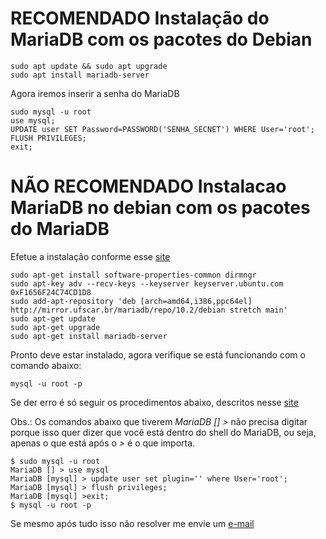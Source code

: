 # RECOMENDADO Instalação do MariaDB com os pacotes do Debian

<!-- language: shell -->
    sudo apt update && sudo apt upgrade
    sudo apt install mariadb-server
<!-- language: shell -->

Agora iremos inserir a senha do MariaDB

<!-- language: shell -->
    sudo mysql -u root 
    use mysql; 
    UPDATE user SET Password=PASSWORD('SENHA_SECNET') WHERE User='root'; 
    FLUSH PRIVILEGES; 
    exit;

<!-- language: shell -->

# NÃO RECOMENDADO Instalacao MariaDB no debian com os pacotes do MariaDB

Efetue a instalação conforme esse [site](https://downloads.mariadb.org/mariadb/repositories/#mirror=UFSCar&distro=Debian&distro_release=stretch--stretch&version=10.2)
<!-- language: shell -->
    sudo apt-get install software-properties-common dirmngr
    sudo apt-key adv --recv-keys --keyserver keyserver.ubuntu.com 0xF1656F24C74CD1D8
    sudo add-apt-repository 'deb [arch=amd64,i386,ppc64el] http://mirror.ufscar.br/mariadb/repo/10.2/debian stretch main'
    sudo apt-get update
    sudo apt-get upgrade
    sudo apt-get install mariadb-server
<!-- language: shell -->

Pronto deve estar instalado, agora verifique se está funcionando com o comando abaixo:

<!-- language: shell -->
    mysql -u root -p
<!-- language: shell -->

Se der erro é só seguir os procedimentos abaixo, descritos nesse [site](https://elias.praciano.com/2017/07/como-resolver-o-erro-1698-de-acesso-negado-no-mysql-e-mariadb/)

Obs.: Os comandos abaixo que tiverem *MariaDB [] >* não precisa digitar porque isso quer dizer que você está dentro do shell do MariaDB, ou seja, apenas o que está após o *>* é o que importa.

<!-- language: shell -->

    $ sudo mysql -u root 
    MariaDB [] > use mysql
    MariaDB [mysql] > update user set plugin='' where User='root';
    MariaDB [mysql] > flush privileges;
    MariaDB [mysql] >exit;
    $ mysql -u root -p
<!-- language: shell --> 

Se mesmo após tudo isso não resolver me envie um [e-mail](mailto:nosrednawall@gmail.com)

